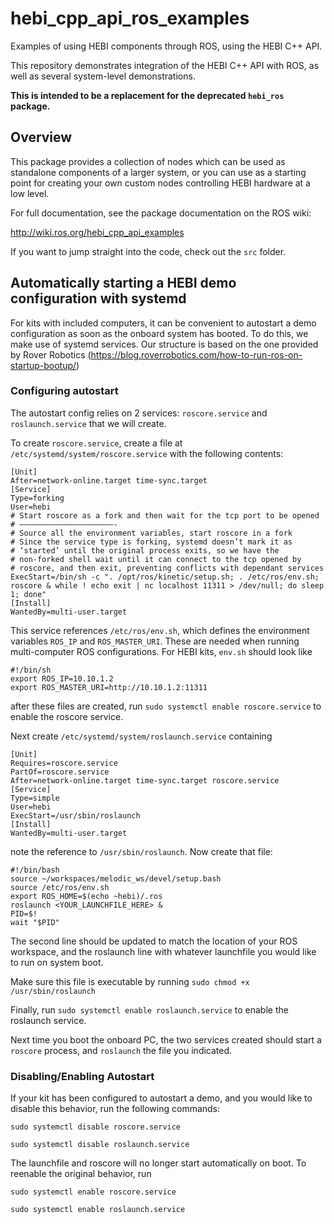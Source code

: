 # hebi_cpp_api_ros_examples

Examples of using HEBI components through ROS, using the HEBI C++ API.

This repository demonstrates integration of the HEBI C++ API with ROS, as well as several system-level demonstrations.

**This is intended to be a replacement for the deprecated `hebi_ros` package.**

## Overview

This package provides a collection of nodes which can be used as standalone components of a larger system, or you can use as a starting point for creating your own custom nodes controlling HEBI hardware at a low level.

For full documentation, see the package documentation on the ROS wiki:

http://wiki.ros.org/hebi_cpp_api_examples

If you want to jump straight into the code, check out the `src` folder.

## Automatically starting a HEBI demo configuration with systemd

For kits with included computers, it can be convenient to autostart a demo configuration as soon as the onboard system has booted. To do this, we make use of systemd services. Our structure is based on the one provided by Rover Robotics (https://blog.roverrobotics.com/how-to-run-ros-on-startup-bootup/)

### Configuring autostart
The autostart config relies on 2 services: `roscore.service` and `roslaunch.service` that we will create.

To create `roscore.service`, create a file at `/etc/systemd/system/roscore.service` with the following contents:

```
[Unit]
After=network-online.target time-sync.target
[Service]
Type=forking
User=hebi
# Start roscore as a fork and then wait for the tcp port to be opened
# —————————————————————-
# Source all the environment variables, start roscore in a fork
# Since the service type is forking, systemd doesn’t mark it as
# ‘started’ until the original process exits, so we have the
# non-forked shell wait until it can connect to the tcp opened by
# roscore, and then exit, preventing conflicts with dependant services
ExecStart=/bin/sh -c ". /opt/ros/kinetic/setup.sh; . /etc/ros/env.sh; roscore & while ! echo exit | nc localhost 11311 > /dev/null; do sleep 1; done"
[Install]
WantedBy=multi-user.target
```

This service references `/etc/ros/env.sh`, which defines the environment variables `ROS_IP` and `ROS_MASTER_URI`. These are needed when running multi-computer ROS configurations. For HEBI kits, `env.sh` should look like
```
#!/bin/sh
export ROS_IP=10.10.1.2
export ROS_MASTER_URI=http://10.10.1.2:11311
```

after these files are created, run `sudo systemctl enable roscore.service` to enable the roscore service.

Next create `/etc/systemd/system/roslaunch.service` containing

```
[Unit]
Requires=roscore.service
PartOf=roscore.service
After=network-online.target time-sync.target roscore.service
[Service]
Type=simple
User=hebi
ExecStart=/usr/sbin/roslaunch
[Install]
WantedBy=multi-user.target
```

note the reference to `/usr/sbin/roslaunch`. Now create that file:

```
#!/bin/bash
source ~/workspaces/melodic_ws/devel/setup.bash
source /etc/ros/env.sh
export ROS_HOME=$(echo ~hebi)/.ros
roslaunch <YOUR_LAUNCHFILE_HERE> &
PID=$!
wait "$PID"
```

The second line should be updated to match the location of your ROS workspace, and the roslaunch line with whatever launchfile you would like to run on system boot.

Make sure this file is executable by running `sudo chmod +x /usr/sbin/roslaunch` 

Finally, run `sudo systemctl enable roslaunch.service` to enable the roslaunch service.

Next time you boot the onboard PC, the two services created should start a `roscore` process, and `roslaunch` the file you indicated.

### Disabling/Enabling Autostart

If your kit has been configured to autostart a demo, and you would like to disable this behavior, run the following commands:

`sudo systemctl disable roscore.service`

`sudo systemctl disable roslaunch.service`

The launchfile and roscore will no longer start automatically on boot. To reenable the original behavior, run 

`sudo systemctl enable roscore.service`

`sudo systemctl enable roslaunch.service`
